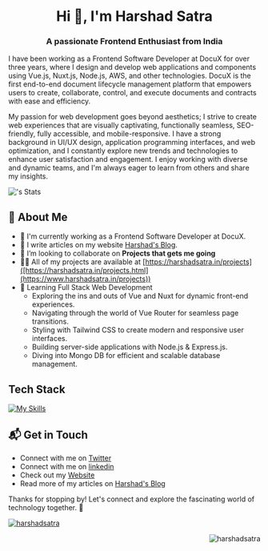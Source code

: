 <h1 align="center">Hi 👋, I'm Harshad Satra</h1>
<h3 align="center">A passionate Frontend Enthusiast from India</h3>

I have been working as a Frontend Software Developer at DocuX for over three years, where I design and develop web applications and components using Vue.js, Nuxt.js, Node.js, AWS, and other technologies. DocuX is the first end-to-end document lifecycle management platform that empowers users to create, collaborate, control, and execute documents and contracts with ease and efficiency.

My passion for web development goes beyond aesthetics; I strive to create web experiences that are visually captivating, functionally seamless, SEO-friendly, fully accessible, and mobile-responsive. I have a strong background in UI/UX design, application programming interfaces, and web optimization, and I constantly explore new trends and technologies to enhance user satisfaction and engagement. I enjoy working with diverse and dynamic teams, and I'm always eager to learn from others and share my insights.


![<username>'s Stats](https://github-readme-stats.vercel.app/api?username=<harshadsatra>&theme=vue-dark&show_icons=true&hide_border=true&count_private=true)

## 🚀 About Me
- 🔭 I'm currently working as a Frontend Software Developer at DocuX.
- 📝 I write articles on my website [Harshad's Blog]([https://theenthusiast.dev](https://blog.harshadsatra.in/)).
- 👯 I’m looking to collaborate on **Projects that gets me going**
- 👨‍💻 All of my projects are available at [https://harshadsatra.in/projects]([https://harshadsatra.in/projects.html](https://www.harshadsatra.in/projects))
- 🚀 Learning Full Stack Web Development
  - Exploring the ins and outs of Vue and Nuxt for dynamic front-end experiences.
  - Navigating through the world of Vue Router for seamless page transitions.
  - Styling with Tailwind CSS to create modern and responsive user interfaces.
  - Building server-side applications with Node.js & Express.js.
  - Diving into Mongo DB for efficient and scalable database management.

## Tech Stack
[![My Skills](https://skillicons.dev/icons?i=html,css,js,ts,aws,gcp,vercel,azure,vue,nuxtjs,react,nextjs,flutter&perline=4)](https://www.harshadsatra.in/)

## 📬 Get in Touch
- Connect with me on [Twitter](https://twitter.com/Harshadsatra)
- Connect with me on [linkedin](https://www.linkedin.com/in/harshadsatra/)
- Check out my [Website](https://www.harshadsatra.in/)
- Read more of my articles on [Harshad's Blog]([https://theenthusiast.dev](https://blog.harshadsatra.in/))

Thanks for stopping by! Let's connect and explore the fascinating world of technology together. 🚀



<p align="left"> <a href="https://twitter.com/harshadsatra" target="blank"><img src="https://img.shields.io/twitter/follow/harshadsatra?logo=twitter&style=for-the-badge" alt="harshadsatra" /></a> </p>
<p align="right"> <img src="https://komarev.com/ghpvc/?username=harshadsatra&label=Profile%20views&color=0e75b6&style=flat" alt="harshadsatra" /> </p>
